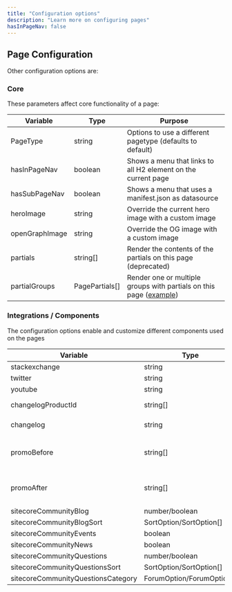 ```yaml
---
title: "Configuration options"
description: "Learn more on configuring pages"
hasInPageNav: false
---
```


## Page Configuration
Other configuration options are:

### Core
These parameters affect core functionality of a page:

|Variable|Type|Purpose|
|-|-|-|
|PageType|string|Options to use a different pagetype (defaults to default)|
|hasInPageNav|boolean|Shows a menu that links to all H2 element on the current page|
|hasSubPageNav|boolean|Shows a menu that uses a manifest.json as datasource|
|heroImage|string|Override the current hero image with a custom image|
|openGraphImage|string|Override the OG image with a custom image|
|partials|string[]|Render the contents of the partials on this page (deprecated)|
|partialGroups|PagePartials[]|Render one or multiple groups with partials on this page ([example](https://github.com/Sitecore/developer-portal/blob/773a9f5783ad34293ed3959fc400c795f0fc9d8b/apps/devportal/data/markdown/pages/discover.md?plain=1#L7))|

### Integrations / Components
The configuration options enable and customize different components used on the pages

|Variable|Type|Purpose|
|-|-|-|
stackexchange|string | string[]|string or string array of tags (#tagname)|
twitter|string | string[]|String array of accounts or hashtags|
youtube|string|Playlist Id|
changelogProductId|string[]|array of productIds to include|
changelog|string|Number of entries to retrieve|
promoBefore|string[]|Name of .ts file within `apps\devportal\data\promos` folder (without file extension)|
promoAfter|string[]|Name of .ts file within `apps\devportal\data\promos` folder (without file extension)|
sitecoreCommunityBlog|number/boolean|[Read more here](content/community)|
sitecoreCommunityBlogSort|SortOption/SortOption[]|[Read more here](content/community)|
sitecoreCommunityEvents|boolean|[Read more here](content/community)|
sitecoreCommunityNews|boolean|[Read more here](content/community)|
sitecoreCommunityQuestions|number/boolean|[Read more here](content/community)|
sitecoreCommunityQuestionsSort|SortOption/SortOption[]|[Read more here](content/community)|
sitecoreCommunityQuestionsCategory|ForumOption/ForumOption[]|[Read more here](content/community)|